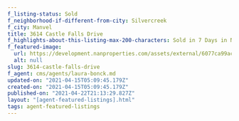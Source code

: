 ```yaml
---
f_listing-status: Sold
f_neighborhood-if-different-from-city: Silvercreek
f_city: Manvel
title: 3614 Castle Falls Drive
f_highlights-about-this-listing-max-200-characters: Sold in 7 Days in Nov 2020
f_featured-image:
  url: https://development.nanproperties.com/assets/external/6077ca99ac4c25168e28b09b_60218424daebfimg-1-2.jpeg
  alt: null
slug: 3614-castle-falls-drive
f_agent: cms/agents/laura-bonck.md
updated-on: "2021-04-15T05:09:45.179Z"
created-on: "2021-04-15T05:09:45.179Z"
published-on: "2021-04-22T21:13:29.827Z"
layout: "[agent-featured-listings].html"
tags: agent-featured-listings
---
```


